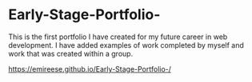 # Early-Stage-Portfolio-

This is the first portfolio I have created for my future career in web development. I have added examples of work completed by myself and work that was created within a group.

https://emireese.github.io/Early-Stage-Portfolio-/
